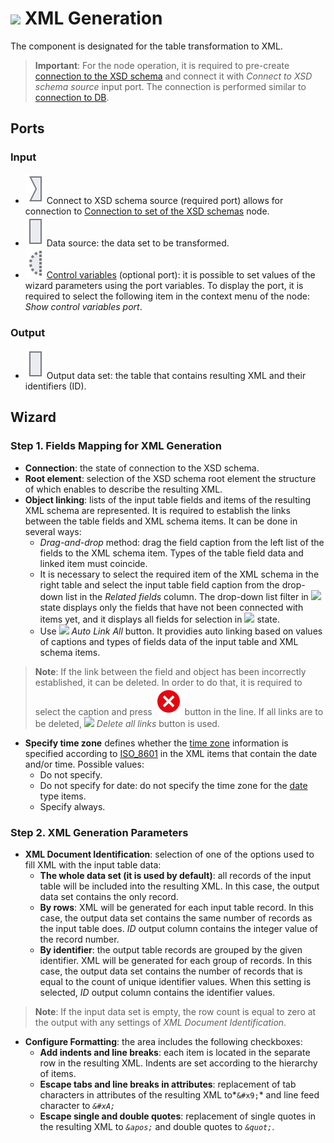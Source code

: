 # ![](../../images/icons/components/data-to-xml_default.svg) XML Generation

The component is designated for the table transformation to XML.

> **Important**: For the node operation, it is required to pre-create [connection to the XSD schema](../../integration/connections/list/schemes.md) and connect it with *Connect to XSD schema source* input port. The connection is performed similar to [connection to DB](../../quick-start/database.md).

## Ports

### Input

* ![](../../images/icons/app/node/ports/inputs/link_inactive.svg) Connect to XSD schema source (required port) allows for connection to [Connection to set of the XSD schemas](../../integration/connections/list/schemes.md) node.
* ![](../../images/icons/app/node/ports/inputs/table_inactive.svg) Data source: the data set to be transformed.
* ![](../../images/icons/app/node/ports/inputs-optional/variable_inactive.svg) [Control variables](../../scenario/variables/control-variables.md) (optional port): it is possible to set values of the wizard parameters using the port variables. To display the port, it is required to select the following item in the context menu of the node: *Show control variables port*.

### Output

* ![](../../images/icons/app/node/ports/inputs/table_inactive.svg) Output data set: the table that contains resulting XML and their identifiers (ID).

## Wizard

### Step 1. Fields Mapping for XML Generation

* **Connection**: the state of connection to the XSD schema.
* **Root element**: selection of the XSD schema root element the structure of which enables to describe the resulting XML.
* **Object linking**: lists of the input table fields and items of the resulting XML schema are represented. It is required to establish the links between the table fields and XML schema items. It can be done in several ways:
   * *Drag-and-drop* method: drag the field caption from the left list of the fields to the XML schema item. Types of the table field data and linked item must coincide.
   * It is necessary to select the required item of the XML schema in the right table and select the input table field caption from the drop-down list in the *Related fields* column. The drop-down list filter in ![](../../images/icons/filter-switcher/filterswitch-on_default.svg) state displays only the fields that have not been connected with items yet, and it displays all fields for selection in ![](../../images/icons/filter-switcher/filterswitch-off_default.svg) state.
   * Use ![](../../images/icons/toolbar-controls/auto-connect_default.svg) *Auto Link All* button. It providies auto linking based on values of captions and types of fields data of the input table and XML schema items.

> **Note**: If the link between the field and object has been incorrectly established, it can be deleted. In order to do that, it is required to select the caption and press ![](../../images/icons/link-grid/remove-link_hover.svg) button in the line. If all links are to be deleted, ![](../../images/icons/toolbar-controls/remove-all-links_default.svg) *Delete all links* button is used.

* **Specify time zone** defines whether the [time zone](https://ru.wikipedia.org/wiki/Список_часовых_поясов_по_странам) information is specified according to [ISO_8601](https://ru.wikipedia.org/wiki/ISO_8601) in the XML items that contain the date and/or time. Possible values:
   * Do not specify.
   * Do not specify for date: do not specify the time zone for the [date](https://www.w3.org/TR/xmlschema-2/#date) type items.
   * Specify always.

### Step 2. XML Generation Parameters

* **XML Document Identification**: selection of one of the options used to fill XML with the input table data:
   * **The whole data set (it is used by default)**: all records of the input table will be included into the resulting XML. In this case, the output data set contains the only record.
   * **By rows**: XML will be generated for each input table record. In this case, the output data set contains the same number of records as the input table does. *ID* output column contains the integer value of the record number.
   * **By identifier**: the output table records are grouped by the given identifier. XML will be generated for each group of records. In this case, the output data set contains the number of records that is equal to the count of unique identifier values. When this setting is selected, *ID* output column contains the identifier values.

> **Note**: If the input data set is empty, the row count is equal to zero at the output with any settings of *XML Document Identification*.

* **Configure Formatting**: the area includes the following checkboxes:
   * **Add indents and line breaks**: each item is located in the separate row in the resulting XML. Indents are set according to the hierarchy of items.
   * **Escape tabs and line breaks in attributes**: replacement of tab characters in attributes of the resulting XML to*`&#x9;`* and line feed character to *`&#xA;`*
   * **Escape single and double quotes**: replacement of single quotes in the resulting XML to *`&apos;`* and double quotes to *`&quot;`*.